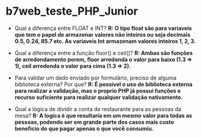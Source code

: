 # b7web_teste_PHP_Junior

- Qual a diferença entre FLOAT e INT?
  **R: O tipo float são para variaveis que tem o papel de armazenar valores não inteiros ou seja decimais 0.5, 0.24, 85.7 etc. As variaveis Int armazenam valores inteiros 1, 2, 3.**

- Qual a diferença entre a função floor() e ceil()?
  **R: Ambas são funções de arredondamento porem, floor arredonda o valor para baixo (1.3 => 1), ceil arredonda o valor para cima (1.3 => 2).**
 
- Para validar um dado enviado por formulário, preciso de alguma biblioteca externa? Por que?
  **R: É possivel o uso de biblioteca externa para realizar a  validação, mas o proprio PHP já possui funções e recurso suficiente para realizar qualquer validação nativamente.**
  
- Qual a lógica de dividir a conta de restaurante para as pessoas da mesa?
  **R: A logica é que resultaria em um mesmo valor para todas as pessoas, podendo ser em grande parte dos casos mais custo beneficio do que pagar apenas o que você consumiu.**
 
  

 
